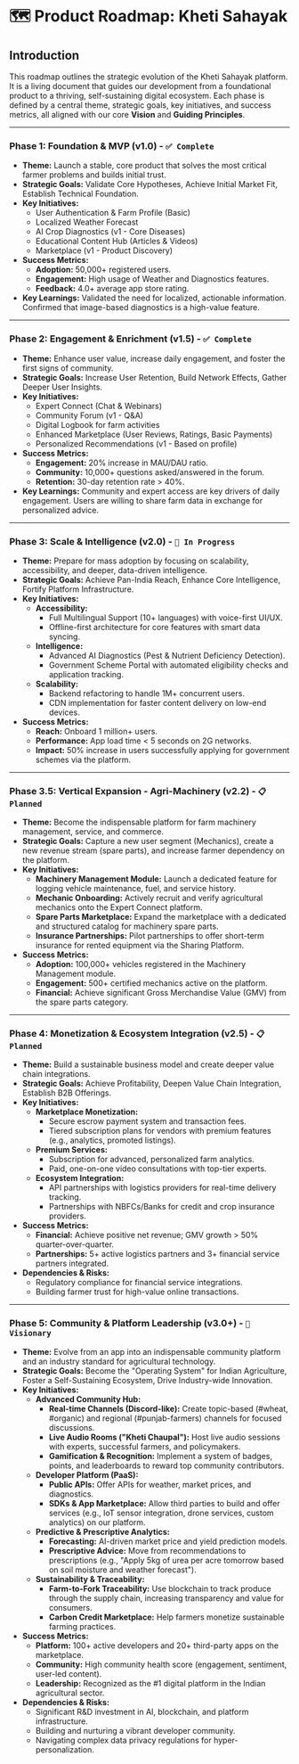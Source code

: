 # 🗺️ Product Roadmap: Kheti Sahayak

## Introduction

This roadmap outlines the strategic evolution of the Kheti Sahayak platform. It is a living document that guides our development from a foundational product to a thriving, self-sustaining digital ecosystem. Each phase is defined by a central theme, strategic goals, key initiatives, and success metrics, all aligned with our core **Vision** and **Guiding Principles**.

---

### Phase 1: Foundation & MVP (v1.0) - `✅ Complete`

*   **Theme:** Launch a stable, core product that solves the most critical farmer problems and builds initial trust.
*   **Strategic Goals:** Validate Core Hypotheses, Achieve Initial Market Fit, Establish Technical Foundation.
*   **Key Initiatives:**
    *   User Authentication & Farm Profile (Basic)
    *   Localized Weather Forecast
    *   AI Crop Diagnostics (v1 - Core Diseases)
    *   Educational Content Hub (Articles & Videos)
    *   Marketplace (v1 - Product Discovery)
*   **Success Metrics:**
    *   **Adoption:** 50,000+ registered users.
    *   **Engagement:** High usage of Weather and Diagnostics features.
    *   **Feedback:** 4.0+ average app store rating.
*   **Key Learnings:** Validated the need for localized, actionable information. Confirmed that image-based diagnostics is a high-value feature.

---

### Phase 2: Engagement & Enrichment (v1.5) - `✅ Complete`

*   **Theme:** Enhance user value, increase daily engagement, and foster the first signs of community.
*   **Strategic Goals:** Increase User Retention, Build Network Effects, Gather Deeper User Insights.
*   **Key Initiatives:**
    *   Expert Connect (Chat & Webinars)
    *   Community Forum (v1 - Q&A)
    *   Digital Logbook for farm activities
    *   Enhanced Marketplace (User Reviews, Ratings, Basic Payments)
    *   Personalized Recommendations (v1 - Based on profile)
*   **Success Metrics:**
    *   **Engagement:** 20% increase in MAU/DAU ratio.
    *   **Community:** 10,000+ questions asked/answered in the forum.
    *   **Retention:** 30-day retention rate > 40%.
*   **Key Learnings:** Community and expert access are key drivers of daily engagement. Users are willing to share farm data in exchange for personalized advice.

---

### Phase 3: Scale & Intelligence (v2.0) - `🔄 In Progress`

*   **Theme:** Prepare for mass adoption by focusing on scalability, accessibility, and deeper, data-driven intelligence.
*   **Strategic Goals:** Achieve Pan-India Reach, Enhance Core Intelligence, Fortify Platform Infrastructure.
*   **Key Initiatives:**
    *   **Accessibility:**
        *   Full Multilingual Support (10+ languages) with voice-first UI/UX.
        *   Offline-first architecture for core features with smart data syncing.
    *   **Intelligence:**
        *   Advanced AI Diagnostics (Pest & Nutrient Deficiency Detection).
        *   Government Scheme Portal with automated eligibility checks and application tracking.
    *   **Scalability:**
        *   Backend refactoring to handle 1M+ concurrent users.
        *   CDN implementation for faster content delivery on low-end devices.
*   **Success Metrics:**
    *   **Reach:** Onboard 1 million+ users.
    *   **Performance:** App load time < 5 seconds on 2G networks.
    *   **Impact:** 50% increase in users successfully applying for government schemes via the platform.

---

### Phase 3.5: Vertical Expansion - Agri-Machinery (v2.2) - `📋 Planned`

*   **Theme:** Become the indispensable platform for farm machinery management, service, and commerce.
*   **Strategic Goals:** Capture a new user segment (Mechanics), create a new revenue stream (spare parts), and increase farmer dependency on the platform.
*   **Key Initiatives:**
    *   **Machinery Management Module:** Launch a dedicated feature for logging vehicle maintenance, fuel, and service history.
    *   **Mechanic Onboarding:** Actively recruit and verify agricultural mechanics onto the Expert Connect platform.
    *   **Spare Parts Marketplace:** Expand the marketplace with a dedicated and structured catalog for machinery spare parts.
    *   **Insurance Partnerships:** Pilot partnerships to offer short-term insurance for rented equipment via the Sharing Platform.
*   **Success Metrics:**
    *   **Adoption:** 100,000+ vehicles registered in the Machinery Management module.
    *   **Engagement:** 500+ certified mechanics active on the platform.
    *   **Financial:** Achieve significant Gross Merchandise Value (GMV) from the spare parts category.


---

### Phase 4: Monetization & Ecosystem Integration (v2.5) - `📋 Planned`

*   **Theme:** Build a sustainable business model and create deeper value chain integrations.
*   **Strategic Goals:** Achieve Profitability, Deepen Value Chain Integration, Establish B2B Offerings.
*   **Key Initiatives:**
    *   **Marketplace Monetization:**
        *   Secure escrow payment system and transaction fees.
        *   Tiered subscription plans for vendors with premium features (e.g., analytics, promoted listings).
    *   **Premium Services:**
        *   Subscription for advanced, personalized farm analytics.
        *   Paid, one-on-one video consultations with top-tier experts.
    *   **Ecosystem Integration:**
        *   API partnerships with logistics providers for real-time delivery tracking.
        *   Partnerships with NBFCs/Banks for credit and crop insurance providers.
*   **Success Metrics:**
    *   **Financial:** Achieve positive net revenue; GMV growth > 50% quarter-over-quarter.
    *   **Partnerships:** 5+ active logistics partners and 3+ financial service partners integrated.
*   **Dependencies & Risks:**
    *   Regulatory compliance for financial service integrations.
    *   Building farmer trust for high-value online transactions.

---

### Phase 5: Community & Platform Leadership (v3.0+) - `🚀 Visionary`

*   **Theme:** Evolve from an app into an indispensable community platform and an industry standard for agricultural technology.
*   **Strategic Goals:** Become the "Operating System" for Indian Agriculture, Foster a Self-Sustaining Ecosystem, Drive Industry-wide Innovation.
*   **Key Initiatives:**
    *   **Advanced Community Hub:**
        *   **Real-time Channels (Discord-like):** Create topic-based (#wheat, #organic) and regional (#punjab-farmers) channels for focused discussions.
        *   **Live Audio Rooms ("Kheti Chaupal"):** Host live audio sessions with experts, successful farmers, and policymakers.
        *   **Gamification & Recognition:** Implement a system of badges, points, and leaderboards to reward top community contributors.
    *   **Developer Platform (PaaS):**
        *   **Public APIs:** Offer APIs for weather, market prices, and diagnostics.
        *   **SDKs & App Marketplace:** Allow third parties to build and offer services (e.g., IoT sensor integration, drone services, custom analytics) on our platform.
    *   **Predictive & Prescriptive Analytics:**
        *   **Forecasting:** AI-driven market price and yield prediction models.
        *   **Prescriptive Advice:** Move from recommendations to prescriptions (e.g., "Apply 5kg of urea per acre tomorrow based on soil moisture and weather forecast").
    *   **Sustainability & Traceability:**
        *   **Farm-to-Fork Traceability:** Use blockchain to track produce through the supply chain, increasing transparency and value for consumers.
        *   **Carbon Credit Marketplace:** Help farmers monetize sustainable farming practices.
*   **Success Metrics:**
    *   **Platform:** 100+ active developers and 20+ third-party apps on the marketplace.
    *   **Community:** High community health score (engagement, sentiment, user-led content).
    *   **Leadership:** Recognized as the #1 digital platform in the Indian agricultural sector.
*   **Dependencies & Risks:**
    *   Significant R&D investment in AI, blockchain, and platform infrastructure.
    *   Building and nurturing a vibrant developer community.
    *   Navigating complex data privacy regulations for hyper-personalization.